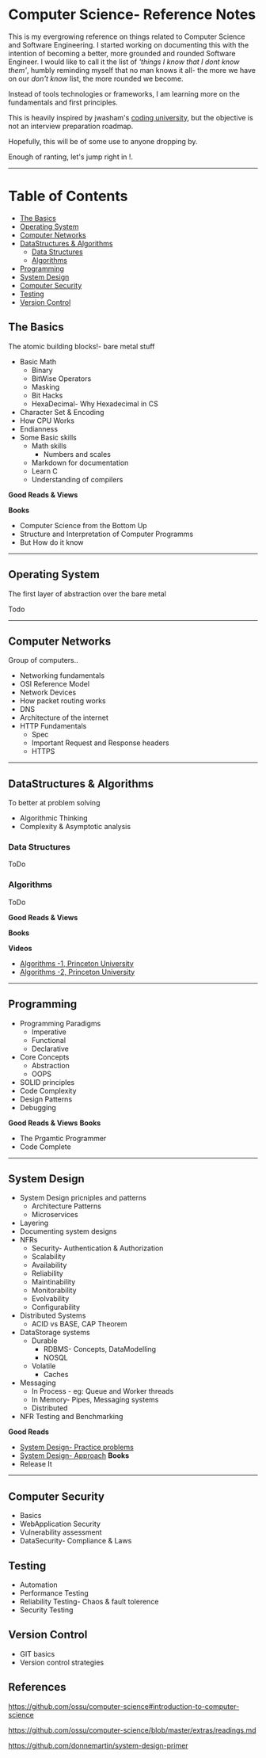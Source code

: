 
# Computer Science- Reference Notes

This is my evergrowing reference on things related to Computer Science and Software Engineering. I started working on documenting this with the intention of becoming a better, more grounded and rounded Software Engineer. I would like to call it the list of *'things I know that I dont know them'*, humbly reminding myself that no man knows it all- the more we have on our *don't know* list, the more rounded we become.

Instead of tools technologies or frameworks, I am learning more on the fundamentals and first principles. 

This is heavily inspired by jwasham's [coding university](https://github.com/jwasham/coding-interview-university), but the objective is not an interview preparation roadmap.

Hopefully, this will be of some use to anyone dropping by.

Enough of ranting, let's jump right in !.

---
# Table of Contents
- [The Basics](#the-basics)
- [Operating System](#operating-system)
- [Computer Networks](#computer-networks)
- [DataStructures & Algorithms](#datastructures--algorithms)
	- [Data Structures](#data-structures)
	- [Algorithms](#algorithms)
- [Programming](#programming)
- [System Design](#system-design)
- [Computer Security](#computer-security)
- [Testing](#testing)
- [Version Control](#version-control)

## The Basics

The atomic building blocks!- bare metal stuff

- Basic Math
 	- Binary
 	- BitWise Operators
 	- Masking
 	- Bit Hacks
 	- HexaDecimal- Why Hexadecimal in CS
- Character Set & Encoding
- How CPU Works
- Endianness
- Some Basic skills
	- Math skills
		-  Numbers and scales
	- Markdown for documentation
	- Learn C
	- Understanding of compilers


**Good Reads & Views**

**Books**
* Computer Science from the Bottom Up
* Structure and Interpretation of Computer Programms
* But How do it know

---

## Operating System

The first layer of abstraction over the bare metal

Todo

---

## Computer Networks

Group of computers..

* Networking fundamentals
* OSI Reference Model
* Network Devices
* How packet routing works
* DNS
* Architecture of the internet
* HTTP Fundamentals
	* Spec
	* Important Request and Response headers
	* HTTPS

---


## DataStructures & Algorithms

To better at problem solving

* Algorithmic Thinking
* Complexity & Asymptotic analysis

### Data Structures
ToDo

### Algorithms
ToDo


**Good Reads & Views**

**Books**

**Videos**
* [Algorithms -1, Princeton University](https://www.coursera.org/learn/algorithms-part1/home/welcome)
* [Algorithms -2, Princeton University](https://www.coursera.org/learn/algorithms-part2/home/welcome)

---
## Programming
* Programming Paradigms
	* Imperative
	* Functional
	* Declarative
* Core Concepts
 	* Abstraction
 	* OOPS
* SOLID principles
* Code Complexity
* Design Patterns
* Debugging


**Good Reads & Views**
**Books**
* The Prgamtic Programmer
* Code Complete

---
## System Design
* System Design pricniples and patterns
	* Architecture Patterns
	* Microservices
* Layering
* Documenting system designs
* NFRs
	* Security- Authentication & Authorization
	* Scalability
	* Availability
	* Reliability
	* Maintinability
	* Monitorability
	* Evolvability
	* Configurability
* Distributed Systems
	* ACID vs BASE, CAP Theorem
* DataStorage systems
	* Durable
 		* RDBMS- Concepts, DataModelling
 		* NOSQL
	* Volatile
 		* Caches
* Messaging
	* In Process - eg: Queue and Worker threads
	* In Memory- Pipes, Messaging systems
	* Distributed
* NFR Testing and Benchmarking


**Good Reads**
* [System Design- Practice problems](http://blog.gainlo.co/index.php/2016/08/28/design-ecommerce-website-part-ii/)
* [System Design- Approach](http://blog.gainlo.co/index.php/2015/10/22/8-things-you-need-to-know-before-system-design-interviews/)
**Books**
* Release It

---

## Computer Security
* Basics
* WebApplication Security
* Vulnerability assessment
* DataSecurity- Compliance & Laws

## Testing
* Automation
* Performance Testing
* Reliability Testing- Chaos & fault tolerence
* Security Testing


## Version Control
* GIT basics
* Version control strategies

## References
https://github.com/ossu/computer-science#introduction-to-computer-science

https://github.com/ossu/computer-science/blob/master/extras/readings.md

https://github.com/donnemartin/system-design-primer







